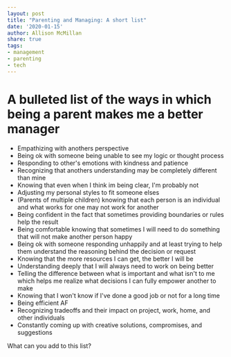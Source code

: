 ```yaml
---
layout: post
title: "Parenting and Managing: A short list"
date: '2020-01-15'
author: Allison McMillan
share: true
tags:
- management
- parenting
- tech
---
```

# A bulleted list of the ways in which being a parent makes me a better manager

- Empathizing with anothers perspective
- Being ok with someone being unable to see my logic or thought process
- Responding to other's emotions with kindness and patience
- Recognizing that anothers understanding may be completely different than mine
- Knowing that even when I think im being clear, I'm probably not
- Adjusting my personal styles to fit someone elses
- (Parents of multiple children) knowing that each person is an individual and what works for one may not work for another
- Being confident in the fact that sometimes providing boundaries or rules help the result
- Being comfortable knowing that sometimes I will need to do something that will not make another person happy
- Being ok with someone responding unhappily and at least trying to help them understand the reasoning behind the decision or request
- Knowing that the more resources I can get, the better I will be
- Understanding deeply that I will always need to work on being better
- Telling the difference between what is important and what isn't to me which helps me realize what decisions I can fully empower another to make
- Knowing that I won't know if I've done a good job or not for a long time
- Being efficient AF
- Recognizing tradeoffs and their impact on project, work, home, and other individuals
- Constantly coming up with creative solutions, compromises, and suggestions

What can you add to this list?